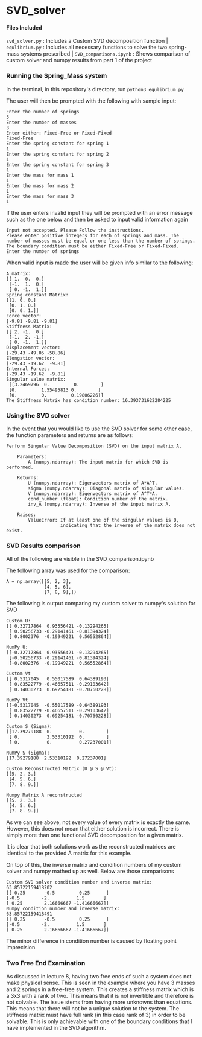 # SVD_solver

#### Files Included

`svd_solver.py` : Includes a Custom SVD decomposition function |
`equlibrium.py` : Includes all necessary functions to solve the two spring-mass systems prescribed |
`SVD_comparisons.ipynb` : Shows comparison of custom solver and numpy results from part 1 of the project


### Running the Spring_Mass system

In the terminal, in this repository's directory, run `python3 equlibrium.py`

The user will then be prompted with the following with sample input:
```
Enter the number of springs
3
Enter the number of masses
3
Enter either: Fixed-Free or Fixed-Fixed
Fixed-Free
Enter the spring constant for spring 1
1
Enter the spring constant for spring 2
1
Enter the spring constant for spring 3
1
Enter the mass for mass 1
1
Enter the mass for mass 2
1
Enter the mass for mass 3
1
```


If the user enters invalid input they will be prompted with an error message such as the one below and then be asked to input valid information again
```
Input not accepted. Please Follow the instructions.
Please enter positive integers for each of springs and mass. The number of masses must be equal or one less than the number of springs.
The boundary condition must be either Fixed-Free or Fixed-Fixed.
Enter the number of springs
```

When valid input is made the user will be given info similar to the following:
```
A matrix: 
[[ 1.  0.  0.]
 [-1.  1.  0.]
 [ 0. -1.  1.]]
Spring constant Matrix: 
[[1. 0. 0.]
 [0. 1. 0.]
 [0. 0. 1.]]
Force vector: 
[-9.81 -9.81 -9.81]
Stiffness Matrix: 
[[ 2. -1.  0.]
 [-1.  2. -1.]
 [ 0. -1.  1.]]
Displacement vector: 
[-29.43 -49.05 -58.86]
Elongation vector: 
[-29.43 -19.62  -9.81]
Internal Forces: 
[-29.43 -19.62  -9.81]
Singular value matrix:
 [[3.2469796  0.         0.        ]
 [0.         1.55495813 0.        ]
 [0.         0.         0.19806226]]
The Stiffness Matrix has condition number: 16.393731622284225
```

### Using the SVD solver

In the event that you would like to use the SVD solver for some other case, the function parameters and returns are as follows:
```
Perform Singular Value Decomposition (SVD) on the input matrix A.

    Parameters:
        A (numpy.ndarray): The input matrix for which SVD is performed.

    Returns:
        U (numpy.ndarray): Eigenvectors matrix of A*A^T.
        sigma (numpy.ndarray): Diagonal matrix of singular values.
        V (numpy.ndarray): Eigenvectors matrix of A^T*A.
        cond_number (float): Condition number of the matrix.
        inv_A (numpy.ndarray): Inverse of the input matrix A.

    Raises:
        ValueError: If at least one of the singular values is 0,
                    indicating that the inverse of the matrix does not exist.
```


### SVD Results comparison

All of the following are visible in the SVD_comparison.ipynb

The following array was used for the comparison:
```
A = np.array([[5, 2, 3],
              [4, 5, 6],
              [7, 8, 9],])
```

The following is output comparing my custom solver to numpy's solution for SVD
```
Custom U:
[[ 0.32717864  0.93556421 -0.13294265]
 [ 0.50256733 -0.29141461 -0.81394324]
 [ 0.8002376  -0.19949221  0.56552864]]

NumPy U:
[[-0.32717864  0.93556421 -0.13294265]
 [-0.50256733 -0.29141461 -0.81394324]
 [-0.8002376  -0.19949221  0.56552864]]

Custom Vt
[[ 0.5317045   0.55017589  0.64389193]
 [ 0.83522779 -0.46657511 -0.29103642]
 [ 0.14030273  0.69254181 -0.70760228]]

NumPy Vt
[[-0.5317045  -0.55017589 -0.64389193]
 [ 0.83522779 -0.46657511 -0.29103642]
 [ 0.14030273  0.69254181 -0.70760228]]

Custom S (Sigma):
[[17.39279188  0.          0.        ]
 [ 0.          2.53310192  0.        ]
 [ 0.          0.          0.27237001]]

NumPy S (Sigma):
[17.39279188  2.53310192  0.27237001]

Custom Reconstructed Matrix (U @ S @ Vt):
[[5. 2. 3.]
 [4. 5. 6.]
 [7. 8. 9.]]

Numpy Matrix A reconstructed
[[5. 2. 3.]
 [4. 5. 6.]
 [7. 8. 9.]]
 ```

 As we can see above, not every value of every matrix is exactly the same. However, this does not mean that either solution is incorrect. There is simply more than one functional SVD decomposition for a given matrix.

 It is clear that both solutions work as the reconstructed matrices are identical to the provided A matrix for this example.

 On top of this, the inverse matrix and condition numbers of my custom solver and numpy mathed up as well. Below are those comparisons
 ```
 Custom SVD solver condition number and inverse matrix:
63.85722159418202
[[ 0.25       -0.5         0.25      ]
 [-0.5        -2.          1.5       ]
 [ 0.25        2.16666667 -1.41666667]]
Numpy condition number and inverse matrix:
63.85722159418491
[[ 0.25       -0.5         0.25      ]
 [-0.5        -2.          1.5       ]
 [ 0.25        2.16666667 -1.41666667]]
 ```

 The minor difference in condition number is caused by floating point imprecision.


### Two Free End Examination

As discussed in lecture 8, having two free ends of such a system does not make physical sense. This is seen in the example where you have 3 masses and 2 springs in a free-free system. This creates a stiffness matrix which is a 3x3 with a rank of two. This means that it is not invertible and therefore is not solvable. The issue stems from having more unknowns than equations. This means that there will not be a unique solution to the system. The stiffness matrix must have full rank (in this case rank of 3) in order to be solvable. This is only achievable with one of the boundary conditions that I have implemented in the SVD algorithm.